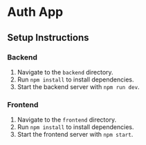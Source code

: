 # Auth App

## Setup Instructions

### Backend
1. Navigate to the `backend` directory.
2. Run `npm install` to install dependencies.
3. Start the backend server with `npm run dev`.

### Frontend
1. Navigate to the `frontend` directory.
2. Run `npm install` to install dependencies.
3. Start the frontend server with `npm start`.

